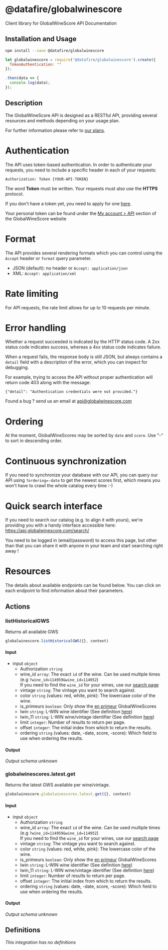 # @datafire/globalwinescore

Client library for GlobalWineScore API Documentation

## Installation and Usage
```bash
npm install --save @datafire/globalwinescore
```
```js
let globalwinescore = require('@datafire/globalwinescore').create({
  TokenAuthentication: ""
});

.then(data => {
  console.log(data);
});
```

## Description



The GlobalWineScore API is designed as a RESTful API, providing several resources and methods depending on your usage plan.

For further information please refer to <a href="https://www.globalwinescore.com/plans" target="_blank">our plans</a>.

# Authentication
The API uses token-based authentication.
In order to authenticate your requests, you need to include a specific header in each of your requests:

```
Authorization: Token {YOUR-API-TOKEN}
```
The word <b>Token</b> must be written. Your requests must also use the <b>HTTPS</b> protocol.

If you don't have a token yet, you need to apply for one [here](https://www.globalwinescore.com/api/).

Your personal token can be found under the <a href="https://www.globalwinescore.com/account/api/" target="_blank">My account > API</a> section of the GlobalWineScore website

# Format
The API provides several rendering formats which you can control using the `Accept` header or `format` query parameter.

- JSON (default): no header or `Accept: application/json`
- XML: `Accept: application/xml`
# Rate limiting
For API requests, the rate limit allows for up to 10 requests per minute.

# Error handling

Whether a request succeeded is indicated by the HTTP status code. A 2xx status code indicates success, whereas a 4xx status code indicates failure.

When a request fails, the response body is still JSON, but always contains a `detail` field with a description of the error, which you can inspect for debugging.

For example, trying to access the API without proper authentication will return code 403 along with the message:

`{"detail": "Authentication credentials were not provided."}`

Found a bug ? send us an email at <a href="mailto:api@globalwinescore.com">api@globalwinescore.com</a>

# Ordering

At the moment, GlobalWineScores may be sorted by `date` and `score`. Use "-"
to sort in descending order.

# Continuous synchronization

If you need to synchronize your database with our API, you can query our API using `?ordering=-date` to get the newest scores first, which means you won't have to crawl the whole catalog every time :-)

# Quick search interface
If you need to search our catalog (e.g. to align it with yours), we're providing you with a handy interface accessible here: <a href="https://api.globalwinescore.com/search/" target="_blank">https://api.globalwinescore.com/search/</a>

You need to be logged in (email/password) to access this page, but other than that you can share it with anyone in your team and start searching right away !

# Resources

The details about available endpoints can be found below.
You can click on each endpoint to find information about their parameters.


## Actions

### listHistoricalGWS
Returns all available GWS


```js
globalwinescore.listHistoricalGWS({}, context)
```

#### Input
* input `object`
  * Authorization `string`
  * wine_id `array`: The exact `id` of the wine. Can be used multiple times (e.g `?wine_id=114959&wine_id=114952`) <br/> If you need to find the `wine_id` for your wines, use our <a href="https://api.globalwinescore.com/search/" target="_blank">search page</a>
  * vintage `string`: The vintage you want to search against.
  * color `string` (values: red, white, pink): The lowercase color of the wine.
  * is_primeurs `boolean`: Only show the <a href="See https://en.wikipedia.org/wiki/En_primeur">en primeur</a> GlobalWineScores
  * lwin `string`: L-WIN wine identifier (See definition <a href="https://www.liv-ex.com/lwin/" target="_blank">here</a>)
  * lwin_11 `string`: L-WIN wine/vintage identifier (See definition <a href="https://www.liv-ex.com/lwin/" target="_blank">here</a>)
  * limit `integer`: Number of results to return per page.
  * offset `integer`: The initial index from which to return the results.
  * ordering `string` (values: date, -date, score, -score): Which field to use when ordering the results.

#### Output
*Output schema unknown*

### globalwinescores.latest.get
Returns the latest GWS available per wine/vintage.


```js
globalwinescore.globalwinescores.latest.get({}, context)
```

#### Input
* input `object`
  * Authorization `string`
  * wine_id `array`: The exact `id` of the wine. Can be used multiple times (e.g `?wine_id=114959&wine_id=114952`) <br/> If you need to find the `wine_id` for your wines, use our <a href="https://api.globalwinescore.com/search/" target="_blank">search page</a>
  * vintage `string`: The vintage you want to search against.
  * color `string` (values: red, white, pink): The lowercase color of the wine.
  * is_primeurs `boolean`: Only show the <a href="See https://en.wikipedia.org/wiki/En_primeur">en primeur</a> GlobalWineScores
  * lwin `string`: L-WIN wine identifier (See definition <a href="https://www.liv-ex.com/lwin/" target="_blank">here</a>)
  * lwin_11 `string`: L-WIN wine/vintage identifier (See definition <a href="https://www.liv-ex.com/lwin/" target="_blank">here</a>)
  * limit `integer`: Number of results to return per page.
  * offset `integer`: The initial index from which to return the results.
  * ordering `string` (values: date, -date, score, -score): Which field to use when ordering the results.

#### Output
*Output schema unknown*



## Definitions

*This integration has no definitions*
